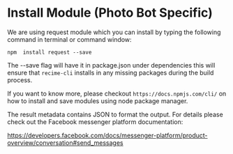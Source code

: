 # Install Module (Photo Bot Specific)

We are using request module which you can install by typing the following command in terminal or command window:


    npm  install request --save


The --save flag will have it in package.json under dependencies this will ensure that `recime-cli`  installs in any missing packages during the build process.


If you want to know more, please checkout `https://docs.npmjs.com/cli/` on how to install and save modules using node package manager.

The result metadata contains JSON to format the output. For details please check out the Facebook messenger platform documentation:

https://developers.facebook.com/docs/messenger-platform/product-overview/conversation#send_messages
